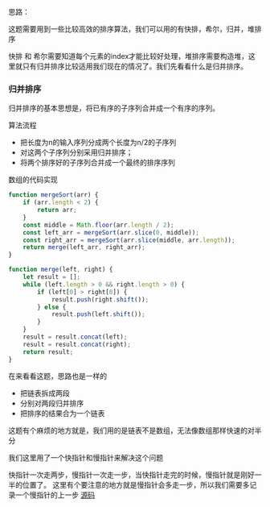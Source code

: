 思路：

这题需要用到一些比较高效的排序算法，我们可以用的有快排，希尔，归并，堆排序

快排 和 希尔需要知道每个元素的index才能比较好处理，堆排序需要构造堆，这里就只有归并排序比较适用我们现在的情况了。我们先看看什么是归并排序。

### 归并排序

归并排序的基本思想是，将已有序的子序列合并成一个有序的序列。

算法流程
- 把长度为n的输入序列分成两个长度为n/2的子序列
- 对这两个子序列分别采用归并排序；
- 将两个排序好的子序列合并成一个最终的排序序列
  
数组的代码实现

```javascript
function mergeSort(arr) {
    if (arr.length < 2) {
        return arr;
    }
    const middle = Math.floor(arr.length / 2);
    const left_arr = mergeSort(arr.slice(0, middle));
    const right_arr = mergeSort(arr.slice(middle, arr.length));
    return merge(left_arr, right_arr);
}

function merge(left, right) {
    let result = [];
    while (left.length > 0 && right.length > 0) {
        if (left[0] > right[0]) {
            result.push(right.shift());
        } else {
            result.push(left.shift());
        }
    }
    result = result.concat(left);
    result = result.concat(right);
    return result;
}

```

在来看看这题，思路也是一样的
- 把链表拆成两段
- 分别对两段归并排序
- 把排序的结果合为一个链表

这题有个麻烦的地方就是，我们用的是链表不是数组，无法像数组那样快速的对半分

我们这里用了一个快指针和慢指针来解决这个问题

快指针一次走两步，慢指针一次走一步，当快指针走完的时候，慢指针就是刚好一半的位置了。
这里有个要注意的地方就是慢指针会多走一步，所以我们需要多记录一个慢指针的上一步
[源码](./index.js)